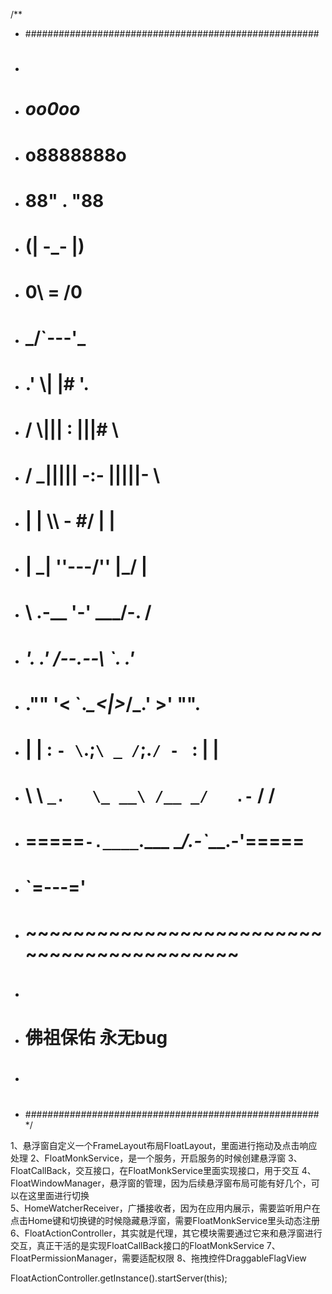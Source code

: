 /**
* #####################################################
* #                                                   #
* #                       _oo0oo_                     #
* #                      o8888888o                    #
* #                      88" . "88                    #
* #                      (| -_- |)                    #
* #                      0\  =  /0                    #
* #                    ___/`---'\___                  #
* #                  .' \\|     |# '.                 #
* #                 / \\|||  :  |||# \                #
* #                / _||||| -:- |||||- \              #
* #               |   | \\\  -  #/ |   |              #
* #               | \_|  ''\---/''  |_/ |             #
* #               \  .-\__  '-'  ___/-. /             #
* #             ___'. .'  /--.--\  `. .'___           #
* #          ."" '<  `.___\_<|>_/___.' >' "".         #
* #         | | :  `- \`.;`\ _ /`;.`/ - ` : | |       #
* #         \  \ `_.   \_ __\ /__ _/   .-` /  /       #
* #     =====`-.____`.___ \_____/___.-`___.-'=====    #
* #                       `=---='                     #
* #     ~~~~~~~~~~~~~~~~~~~~~~~~~~~~~~~~~~~~~~~~~~~   #
* #                                                   #
* #               佛祖保佑         永无bug             #
* #                                                   #
* #####################################################
*/


1、悬浮窗自定义一个FrameLayout布局FloatLayout，里面进行拖动及点击响应处理
2、FloatMonkService，是一个服务，开启服务的时候创建悬浮窗 
3、FloatCallBack，交互接口，在FloatMonkService里面实现接口，用于交互
4、FloatWindowManager，悬浮窗的管理，因为后续悬浮窗布局可能有好几个，可以在这里面进行切换     
5、HomeWatcherReceiver，广播接收者，因为在应用内展示，需要监听用户在点击Home键和切换键的时候隐藏悬浮窗，需要FloatMonkService里头动态注册
6、FloatActionController，其实就是代理，其它模块需要通过它来和悬浮窗进行交互，真正干活的是实现FloatCallBack接口的FloatMonkService
7、FloatPermissionManager，需要适配权限
8、拖拽控件DraggableFlagView

FloatActionController.getInstance().startServer(this);


